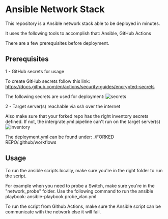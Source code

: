 # Ansible Network Stack

This repository is a Ansible network stack able to be deployed in minutes.

It uses the following tools to accomplish that:
Ansible, 
GitHub Actions

There are a few prerequisites before deployment.

## Prerequisites

1 - GitHub secrets for usage

To create GitHub secrets follow this link: <https://docs.github.com/en/actions/security-guides/encrypted-secrets>

The following secrets are used for deployment:
![secrets](https://user-images.githubusercontent.com/10562868/187651966-85bd7898-1f7d-4fec-9e8e-56567171aa34.PNG)

2 - Target server(s) reachable via ssh over the internet

Also make sure that your forked repo has the right inventory secrets defined. 
If not, the intergrate.yml pipeline can't run on the target server(s)
![inventory](https://user-images.githubusercontent.com/10562868/187670468-34125a16-e593-4c2c-92d8-3507b310e033.PNG)

The deployment.yml can be found under: ./FORKED REPO/.github/workflows

## Usage

To run the ansible scripts locally, make sure you're in the right folder to run the script.

For example when you need to probe a Switch, make sure you're in the "network_probe" folder.
Use the following command to run the ansible playbook: ansible-playbook probe_vlan.yml

To run the script from Github Actions, make sure the Ansible script can be communicate with the network else it will fail.